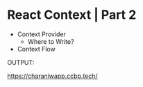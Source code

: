 # React Context | Part 2

- Context Provider
  - Where to Write?
- Context Flow


OUTPUT:

https://charaniwapp.ccbp.tech/
